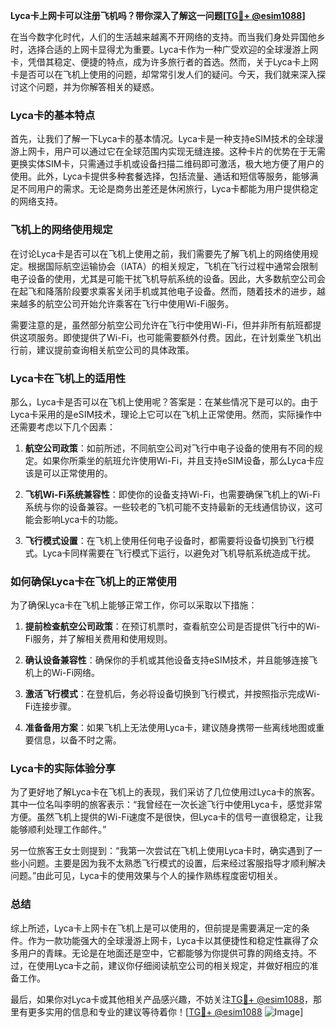 **Lyca卡上网卡可以注册飞机吗？带你深入了解这一问题[[TG💪+ @esim1088](https://t.me/s/esim1088)]**

在当今数字化时代，人们的生活越来越离不开网络的支持。而当我们身处异国他乡时，选择合适的上网卡显得尤为重要。Lyca卡作为一种广受欢迎的全球漫游上网卡，凭借其稳定、便捷的特点，成为许多旅行者的首选。然而，关于Lyca卡上网卡是否可以在飞机上使用的问题，却常常引发人们的疑问。今天，我们就来深入探讨这个问题，并为你解答相关的疑惑。

### Lyca卡的基本特点

首先，让我们了解一下Lyca卡的基本情况。Lyca卡是一种支持eSIM技术的全球漫游上网卡，用户可以通过它在全球范围内实现无缝连接。这种卡片的优势在于无需更换实体SIM卡，只需通过手机或设备扫描二维码即可激活，极大地方便了用户的使用。此外，Lyca卡提供多种套餐选择，包括流量、通话和短信等服务，能够满足不同用户的需求。无论是商务出差还是休闲旅行，Lyca卡都能为用户提供稳定的网络支持。

### 飞机上的网络使用规定

在讨论Lyca卡是否可以在飞机上使用之前，我们需要先了解飞机上的网络使用规定。根据国际航空运输协会（IATA）的相关规定，飞机在飞行过程中通常会限制电子设备的使用，尤其是可能干扰飞机导航系统的设备。因此，大多数航空公司会在起飞和降落阶段要求乘客关闭手机或其他电子设备。然而，随着技术的进步，越来越多的航空公司开始允许乘客在飞行中使用Wi-Fi服务。

需要注意的是，虽然部分航空公司允许在飞行中使用Wi-Fi，但并非所有航班都提供这项服务。即使提供了Wi-Fi，也可能需要额外付费。因此，在计划乘坐飞机出行前，建议提前查询相关航空公司的具体政策。

### Lyca卡在飞机上的适用性

那么，Lyca卡是否可以在飞机上使用呢？答案是：在某些情况下是可以的。由于Lyca卡采用的是eSIM技术，理论上它可以在飞机上正常使用。然而，实际操作中还需要考虑以下几个因素：

1. **航空公司政策**：如前所述，不同航空公司对飞行中电子设备的使用有不同的规定。如果你所乘坐的航班允许使用Wi-Fi，并且支持eSIM设备，那么Lyca卡应该是可以正常使用的。

2. **飞机Wi-Fi系统兼容性**：即使你的设备支持Wi-Fi，也需要确保飞机上的Wi-Fi系统与你的设备兼容。一些较老的飞机可能不支持最新的无线通信协议，这可能会影响Lyca卡的功能。

3. **飞行模式设置**：在飞机上使用任何电子设备时，都需要将设备切换到飞行模式。Lyca卡同样需要在飞行模式下运行，以避免对飞机导航系统造成干扰。

### 如何确保Lyca卡在飞机上的正常使用

为了确保Lyca卡在飞机上能够正常工作，你可以采取以下措施：

1. **提前检查航空公司政策**：在预订机票时，查看航空公司是否提供飞行中的Wi-Fi服务，并了解相关费用和使用规则。

2. **确认设备兼容性**：确保你的手机或其他设备支持eSIM技术，并且能够连接飞机上的Wi-Fi网络。

3. **激活飞行模式**：在登机后，务必将设备切换到飞行模式，并按照指示完成Wi-Fi连接步骤。

4. **准备备用方案**：如果飞机上无法使用Lyca卡，建议随身携带一些离线地图或重要信息，以备不时之需。

### Lyca卡的实际体验分享

为了更好地了解Lyca卡在飞机上的表现，我们采访了几位使用过Lyca卡的旅客。其中一位名叫李明的旅客表示：“我曾经在一次长途飞行中使用Lyca卡，感觉非常方便。虽然飞机上提供的Wi-Fi速度不是很快，但Lyca卡的信号一直很稳定，让我能够顺利处理工作邮件。”

另一位旅客王女士则提到：“我第一次尝试在飞机上使用Lyca卡时，确实遇到了一些小问题。主要是因为我不太熟悉飞行模式的设置，后来经过客服指导才顺利解决问题。”由此可见，Lyca卡的使用效果与个人的操作熟练程度密切相关。

### 总结

综上所述，Lyca卡上网卡在飞机上是可以使用的，但前提是需要满足一定的条件。作为一款功能强大的全球漫游上网卡，Lyca卡以其便捷性和稳定性赢得了众多用户的青睐。无论是在地面还是空中，它都能够为你提供可靠的网络支持。不过，在使用Lyca卡之前，建议你仔细阅读航空公司的相关规定，并做好相应的准备工作。

最后，如果你对Lyca卡或其他相关产品感兴趣，不妨关注[TG💪+ @esim1088](https://t.me/s/esim1088)，那里有更多实用的信息和专业的建议等待着你！[[TG💪+ @esim1088](https://t.me/s/esim1088) ![Image](https://i.postimg.cc/4NQfJmqS/Snipaste-2025-05-13-00-14-12.png)]